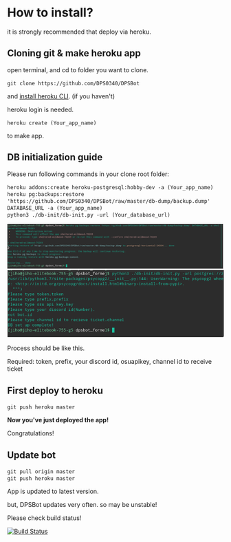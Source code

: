 # How to install?

it is strongly recommended that deploy via heroku.


## Cloning git & make heroku app

open terminal, and cd to folder you want to clone.

```
git clone https://github.com/DPS0340/DPSBot
```
and [install heroku CLI](https://devcenter.heroku.com/articles/heroku-cli#download-and-install). (if you haven't)

heroku login is needed.

```
heroku create (Your_app_name)
```
to make app.


## DB initialization guide

Please run following commands in your clone root folder:


```
heroku addons:create heroku-postgresql:hobby-dev -a (Your_app_name)
heroku pg:backups:restore 'https://github.com/DPS0340/DPSBot/raw/master/db-dump/backup.dump' DATABASE_URL -a (Your_app_name)
python3 ./db-init/db-init.py -url (Your_database_url)
```


![db-setup-heroku](https://github.com/DPS0340/DPSBot/blob/gh-pages/Screenshot_20181223_162759.png)
![db-init.py](https://github.com/DPS0340/DPSBot/blob/gh-pages/Screenshot_20181223_162448.png)

Process should be like this.

Required: token, prefix, your discord id, osuapikey, channel id to receive ticket


## First deploy to heroku

```
git push heroku master
```

**Now you've just deployed the app!**

Congratulations!

## Update bot

```
git pull origin master
git push heroku master
```
App is updated to latest version.

but, DPSBot updates very often. so may be unstable!

Please check build status!

[![Build Status](https://travis-ci.com/DPS0340/DPSBot.svg?branch=master)](https://travis-ci.com/DPS0340/DPSBot) 
